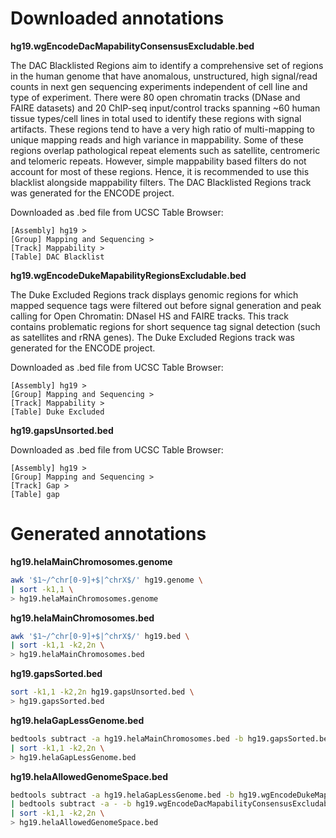 # Downloaded annotations

**hg19.wgEncodeDacMapabilityConsensusExcludable.bed**

The DAC Blacklisted Regions aim to identify a comprehensive set of regions in the human genome that have anomalous, unstructured, high signal/read counts in next gen sequencing experiments independent of cell line and type of experiment. There were 80 open chromatin tracks (DNase and FAIRE datasets) and 20 ChIP-seq input/control tracks spanning ~60 human tissue types/cell lines in total used to identify these regions with signal artifacts. These regions tend to have a very high ratio of multi-mapping to unique mapping reads and high variance in mappability. Some of these regions overlap pathological repeat elements such as satellite, centromeric and telomeric repeats. However, simple mappability based filters do not account for most of these regions. Hence, it is recommended to use this blacklist alongside mappability filters. The DAC Blacklisted Regions track was generated for the ENCODE project.

Downloaded as .bed file from UCSC Table Browser:

	[Assembly] hg19 >
	[Group] Mapping and Sequencing >
	[Track] Mappability >
	[Table] DAC Blacklist

**hg19.wgEncodeDukeMapabilityRegionsExcludable.bed**

The Duke Excluded Regions track displays genomic regions for which mapped sequence tags were filtered out before signal generation and peak calling for Open Chromatin: DNaseI HS and FAIRE tracks. This track contains problematic regions for short sequence tag signal detection (such as satellites and rRNA genes). The Duke Excluded Regions track was generated for the ENCODE project.

Downloaded as .bed file from UCSC Table Browser:

	[Assembly] hg19 >
	[Group] Mapping and Sequencing >
	[Track] Mappability >
	[Table] Duke Excluded


**hg19.gapsUnsorted.bed**

Downloaded as .bed file from UCSC Table Browser:

	[Assembly] hg19 >
	[Group] Mapping and Sequencing >
	[Track] Gap >
	[Table] gap

# Generated annotations

**hg19.helaMainChromosomes.genome**
```bash
awk '$1~/^chr[0-9]+$|^chrX$/' hg19.genome \
| sort -k1,1 \
> hg19.helaMainChromosomes.genome
```

**hg19.helaMainChromosomes.bed**
```bash
awk '$1~/^chr[0-9]+$|^chrX$/' hg19.bed \
| sort -k1,1 -k2,2n \
> hg19.helaMainChromosomes.bed
```

**hg19.gapsSorted.bed**
```bash
sort -k1,1 -k2,2n hg19.gapsUnsorted.bed \
> hg19.gapsSorted.bed
```

**hg19.helaGapLessGenome.bed**
```bash
bedtools subtract -a hg19.helaMainChromosomes.bed -b hg19.gapsSorted.bed \
| sort -k1,1 -k2,2n \
> hg19.helaGapLessGenome.bed
```

**hg19.helaAllowedGenomeSpace.bed**
```bash
bedtools subtract -a hg19.helaGapLessGenome.bed -b hg19.wgEncodeDukeMapabilityRegionsExcludable.bed \
| bedtools subtract -a - -b hg19.wgEncodeDacMapabilityConsensusExcludable.bed \
| sort -k1,1 -k2,2n \
> hg19.helaAllowedGenomeSpace.bed
```
